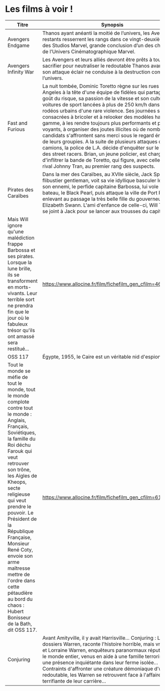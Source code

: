 # Les films à voir !

|Titre|Synopsis|Lien Allociné|
|-|-|-|
|Avengers Endgame|Thanos ayant anéanti la moitié de l’univers, les Avengers restants resserrent les rangs dans ce vingt-deuxième film des Studios Marvel, grande conclusion d’un des chapitres de l’Univers Cinématographique Marvel.|https://www.allocine.fr/film/fichefilm_gen_cfilm=232669.html|
|Avengers Infinity War|Les Avengers et leurs alliés devront être prêts à tout sacrifier pour neutraliser le redoutable Thanos avant que son attaque éclair ne conduise à la destruction complète de l’univers.|https://www.allocine.fr/film/fichefilm_gen_cfilm=218265.html|
|Fast and Furious|La nuit tombée, Dominic Toretto règne sur les rues de Los Angeles à la tête d'une équipe de fidèles qui partagent son goût du risque, sa passion de la vitesse et son culte des voitures de sport lancées à plus de 250 km/h dans des rodéos urbains d'une rare violence. Ses journées sont consacrées à bricoler et à relooker des modèles haut de gamme, à les rendre toujours plus performants et plus voyants, à organiser des joutes illicites où de nombreux candidats s'affrontent sans merci sous le regard énamouré de leurs groupies. A la suite de plusieurs attaques de camions, la police de L.A. décide d'enquêter sur le milieu des street racers. Brian, un jeune policier, est chargé d'inflitrer la bande de Toretto, qui figure, avec celle de son rival Johnny Tran, au premier rang des suspects.|https://www.allocine.fr/film/fichefilm_gen_cfilm=29173.html|
|Pirates des Caraïbes|Dans la mer des Caraïbes, au XVIIe siècle, Jack Sparrow, flibustier gentleman, voit sa vie idyllique basculer le jour où son ennemi, le perfide capitaine Barbossa, lui vole son bateau, le Black Pearl, puis attaque la ville de Port Royal, enlevant au passage la très belle fille du gouverneur, Elizabeth Swann. L'ami d'enfance de celle-ci, Will Turner, se joint à Jack pour se lancer aux trousses du capitaine.
Mais Will ignore qu'une malédiction frappe Barbossa et ses pirates. Lorsque la lune brille, ils se transforment en morts-vivants. Leur terrible sort ne prendra fin que le jour où le fabuleux trésor qu'ils ont amassé sera restitué...|https://www.allocine.fr/film/fichefilm_gen_cfilm=46117.html|
|OSS 117|Égypte, 1955, le Caire est un véritable nid d'espions.
Tout le monde se méfie de tout le monde, tout le monde complote contre tout le monde : Anglais, Français, Soviétiques, la famille du Roi déchu Farouk qui veut retrouver son trône, les Aigles de Kheops, secte religieuse qui veut prendre le pouvoir. Le Président de la République Française, Monsieur René Coty, envoie son arme maîtresse mettre de l'ordre dans cette pétaudière au bord du chaos : Hubert Bonisseur de la Bath, dit OSS 117.|https://www.allocine.fr/film/fichefilm_gen_cfilm=61099.html|
|Conjuring|Avant Amityville, il y avait Harrisville… Conjuring : Les dossiers Warren, raconte l'histoire horrible, mais vraie, d'Ed et Lorraine Warren, enquêteurs paranormaux réputés dans le monde entier, venus en aide à une famille terrorisée par une présence inquiétante dans leur ferme isolée… Contraints d'affronter une créature démoniaque d'une force redoutable, les Warren se retrouvent face à l'affaire la plus terrifiante de leur carrière…|https://www.allocine.fr/film/fichefilm_gen_cfilm=203607.html|
